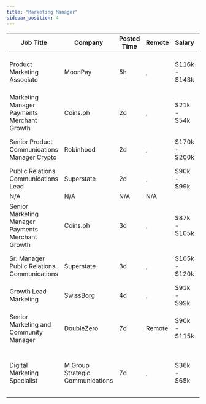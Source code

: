 ```yaml
---
title: "Marketing Manager"
sidebar_position: 4
---
```


| Job Title | Company | Posted Time | Remote | Salary | Tags | Apply Link |
|-----------|---------|-------------|--------|--------|------|------------|
| Product Marketing Associate | MoonPay | 5h | , | $116k - $143k | marketing, non tech, product marketing, blockchain, crypto | [Apply](https://web3.career/product-marketing-associate-moonpay/139144) |
| Marketing Manager Payments Merchant Growth | Coins.ph | 2d | , | $21k - $54k | growth, marketing manager, marketing, non tech, crypto | [Apply](https://web3.career/marketing-manager-payments-merchant-growth-coins/139123) |
| Senior Product Communications Manager Crypto | Robinhood | 2d | , | $170k - $200k | marketing, non tech, pr, communications, senior | [Apply](https://web3.career/senior-product-communications-manager-crypto-robinhood/139114) |
| Public Relations Communications Lead | Superstate | 2d | , | $90k - $99k | pr, non tech, communications, marketing, lead | [Apply](https://web3.career/public-relations-communications-lead-superstate/139106) |
| N/A | N/A | N/A | N/A |  |  | [Apply](https://web3.career/metana) |
| Senior Marketing Manager Payments Merchant Growth | Coins.ph | 3d | , | $87k - $105k | growth, marketing manager, marketing, non tech, senior | [Apply](https://web3.career/senior-marketing-manager-payments-merchant-growth-coins/139095) |
| Sr. Manager Public Relations Communications | Superstate | 3d | , | $105k - $120k | pr, non tech, communications, marketing, senior | [Apply](https://web3.career/sr-manager-public-relations-communications-superstate/139086) |
| Growth Lead Marketing | SwissBorg | 4d | , | $91k - $99k | growth, lead, marketing, non tech, crypto | [Apply](https://web3.career/growth-lead-marketing-swissborg/139084) |
| Senior Marketing and Community Manager | DoubleZero | 7d | Remote | $90k - $115k | community manager, non tech, marketing, senior, blockchain | [Apply](https://web3.career/senior-marketing-and-community-manager-doublezero/138995) |
| Digital Marketing Specialist | M Group Strategic Communications | 7d | , | $36k - $65k | digital marketing, marketing specialist, marketing, non tech, blockchain | [Apply](https://web3.career/digital-marketing-specialist-mgroupstrategiccommunications/138978) |
